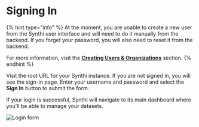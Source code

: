 # Signing In

{% hint type="info" %}
At the moment, you are unable to create a new user from the Synthi user interface and will need to do it manually from the backend. If you forget your password, you will also need to reset it from the backend.

For more information, visit the **[Creating Users & Organizations](/sections/CreatingUsersAndOrganizations.md)** section.
{% endhint %}

Visit the root URL for your Synthi instance. If you are not signed in, you will see the sign-in page. Enter your username and password and select the **Sign In** button to submit the form.

If your login is successful, Synthi will navigate to its main dashboard where you'll be able to manage your datasets.

![Login form](/images/login-form.png)